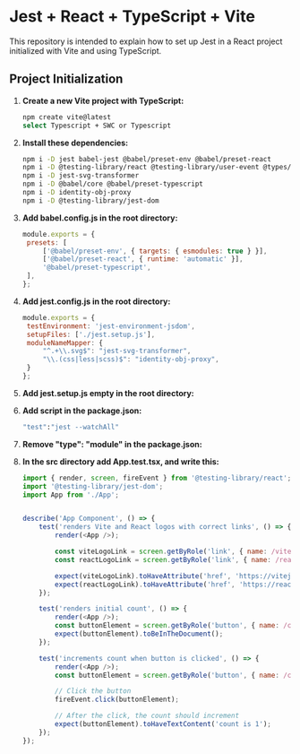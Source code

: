 # Jest + React + TypeScript + Vite

This repository is intended to explain how to set up Jest in a React project initialized with Vite and using TypeScript.

## Project Initialization

1. **Create a new Vite project with TypeScript:**

   ```bash
   npm create vite@latest
   select Typescript + SWC or Typescript

2. **Install these dependencies:**
    ```bash
   npm i -D jest babel-jest @babel/preset-env @babel/preset-react
   npm i -D @testing-library/react @testing-library/user-event @types/jest jest-environment-jsdom
   npm i -D jest-svg-transformer
   npm i -D @babel/core @babel/preset-typescript
   npm i -D identity-obj-proxy
   npm i -D @testing-library/jest-dom

3. **Add babel.config.js in the root directory:**
   ```js
   module.exports = {
    presets: [
        ['@babel/preset-env', { targets: { esmodules: true } }],
        ['@babel/preset-react', { runtime: 'automatic' }],
        '@babel/preset-typescript',
    ],
   };

4. **Add jest.config.js in the root directory:**
   ```js
   module.exports = {
    testEnvironment: 'jest-environment-jsdom',
    setupFiles: ['./jest.setup.js'],
    moduleNameMapper: {
        "^.+\\.svg$": "jest-svg-transformer",
        "\\.(css|less|scss)$": "identity-obj-proxy",
    }
   };


5. **Add jest.setup.js empty in the root directory:**

6. **Add script in the package.json:**
    ```bash
    "test":"jest --watchAll"

6. **Remove "type": "module" in the package.json:**

7. **In the src directory add App.test.tsx, and write this:**
   ```js
   import { render, screen, fireEvent } from '@testing-library/react';
   import '@testing-library/jest-dom';
   import App from './App';
   
   
   describe('App Component', () => {
       test('renders Vite and React logos with correct links', () => {
           render(<App />);
   
           const viteLogoLink = screen.getByRole('link', { name: /vite logo/i });
           const reactLogoLink = screen.getByRole('link', { name: /react logo/i });
   
           expect(viteLogoLink).toHaveAttribute('href', 'https://vitejs.dev');
           expect(reactLogoLink).toHaveAttribute('href', 'https://react.dev');
       });
   
       test('renders initial count', () => {
           render(<App />);
           const buttonElement = screen.getByRole('button', { name: /count is 0/i });
           expect(buttonElement).toBeInTheDocument();
       });
   
       test('increments count when button is clicked', () => {
           render(<App />);
           const buttonElement = screen.getByRole('button', { name: /count is 0/i });
   
           // Click the button
           fireEvent.click(buttonElement);
   
           // After the click, the count should increment
           expect(buttonElement).toHaveTextContent('count is 1');
       });
   });
